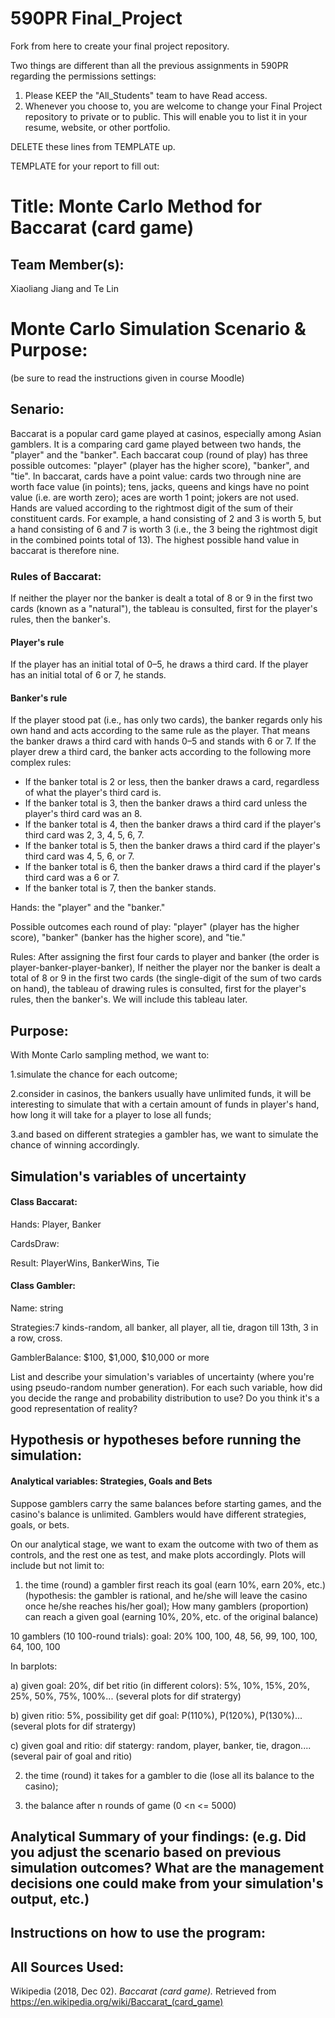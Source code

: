 # 590PR Final_Project
Fork from here to create your final project repository.

Two things are different than all the previous assignments in 590PR regarding the permissions settings:

1. Please KEEP the "All_Students" team to have Read access.  
2. Whenever you choose to, you are welcome to change your Final Project repository to private or to public.  This will enable you to list it in your resume, website, or other portfolio.

DELETE these lines from TEMPLATE up.

TEMPLATE for your report to fill out:

# Title: Monte Carlo Method for Baccarat (card game)
## Team Member(s):
Xiaoliang Jiang and Te Lin

# Monte Carlo Simulation Scenario & Purpose:
(be sure to read the instructions given in course Moodle)
## Senario:
Baccarat is a popular card game played at casinos, especially among Asian gamblers. It is a comparing card game played between two hands, the "player" and the "banker". Each baccarat coup (round of play) has three possible outcomes: "player" (player has the higher score), "banker", and "tie". In baccarat, cards have a point value: cards two through nine are worth face value (in points); tens, jacks, queens and kings have no point value (i.e. are worth zero); aces are worth 1 point; jokers are not used. Hands are valued according to the rightmost digit of the sum of their constituent cards. For example, a hand consisting of 2 and 3 is worth 5, but a hand consisting of 6 and 7 is worth 3 (i.e., the 3 being the rightmost digit in the combined points total of 13). The highest possible hand value in baccarat is therefore nine.

### Rules of Baccarat:
If neither the player nor the banker is dealt a total of 8 or 9 in the first two cards (known as a "natural"), the tableau is consulted, first for the player's rules, then the banker's.

#### Player's rule
If the player has an initial total of 0–5, he draws a third card. If the player has an initial total of 6 or 7, he stands.
#### Banker's rule
If the player stood pat (i.e., has only two cards), the banker regards only his own hand and acts according to the same rule as the player. That means the banker draws a third card with hands 0–5 and stands with 6 or 7.
If the player drew a third card, the banker acts according to the following more complex rules:
* If the banker total is 2 or less, then the banker draws a card, regardless of what the player's third card is.
* If the banker total is 3, then the banker draws a third card unless the player's third card was an 8.
* If the banker total is 4, then the banker draws a third card if the player's third card was 2, 3, 4, 5, 6, 7.
* If the banker total is 5, then the banker draws a third card if the player's third card was 4, 5, 6, or 7.
* If the banker total is 6, then the banker draws a third card if the player's third card was a 6 or 7.
* If the banker total is 7, then the banker stands.

Hands: the "player" and the "banker." 

Possible outcomes each round of play: "player" (player has the higher score), "banker" (banker has the higher score), and "tie."

Rules: After assigning the first four cards to player and banker (the order is player-banker-player-banker), If neither the player nor the banker is dealt a total of 8 or 9 in the first two cards (the single-digit of the sum of two cards on hand), the tableau of drawing rules is consulted, first for the player's rules, then the banker's. We will include this tableau later.

## Purpose:
With Monte Carlo sampling method, we want to:

1.simulate the chance for each outcome;

2.consider in casinos, the bankers usually have unlimited funds, it will be interesting to simulate that with a certain amount of funds in player's hand, how long it will take for a player to lose all funds;

3.and based on different strategies a gambler has, we want to simulate the chance of winning accordingly.
 

## Simulation's variables of uncertainty

#### Class Baccarat:

Hands: Player, Banker

CardsDraw:

Result: PlayerWins, BankerWins, Tie

#### Class Gambler:

Name: string

Strategies:7 kinds-random, all banker, all player, all tie, dragon till 13th, 3 in a row, cross.

GamblerBalance: $100, $1,000, $10,000 or more

List and describe your simulation's variables of uncertainty (where you're using pseudo-random number generation). For each such variable, how did you decide the range and probability distribution to use?  Do you think it's a good representation of reality?

## Hypothesis or hypotheses before running the simulation:
#### Analytical variables: Strategies, Goals and Bets
Suppose gamblers carry the same balances before starting games, and the casino's balance is unlimited. Gamblers would have different strategies, goals, or bets.

On our analytical stage, we want to exam the outcome with two of them as controls, and the rest one as test, and make plots accordingly.
Plots will include but not limit to:

1) the time (round) a gambler first reach its goal (earn 10%, earn 20%, etc.) (hypothesis: the gambler is rational, and he/she will leave the casino once he/she reaches his/her goal); How many gamblers (proportion) can reach a given goal (earning 10%, 20%, etc. of the original balance)

10 gamblers (10 100-round trials): goal: 20%
100, 100, 48, 56, 99, 100, 100, 64, 100, 100

In barplots:

   a) given goal: 20%, dif bet ritio (in different colors): 5%, 10%, 15%, 20%, 25%, 50%, 75%, 100%... (several plots for dif stratergy)

   b) given ritio: 5%, possibility get dif goal: P(110%), P(120%), P(130%)... (several plots for dif stratergy)

   c) given goal and ritio: dif statergy: random, player, banker, tie, dragon.... (several pair of goal and ritio)

2) the time (round) it takes for a gambler to die (lose all its balance to the casino);


3) the balance after n rounds of game (0 <n <= 5000)



## Analytical Summary of your findings: (e.g. Did you adjust the scenario based on previous simulation outcomes?  What are the management decisions one could make from your simulation's output, etc.)

## Instructions on how to use the program:

## All Sources Used:
Wikipedia (2018, Dec 02). *Baccarat (card game).* Retrieved from https://en.wikipedia.org/wiki/Baccarat_(card_game)
